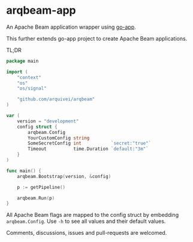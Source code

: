 # arqbeam-app

An Apache Beam application wrapper using [go-app](https://github.com/arquivei/go-app).

This further extends go-app project to create Apache Beam applications.

TL;DR

```go
package main

import (
	"context"
	"os"
	"os/signal"

	"github.com/arquivei/arqbeam"
)

var (
	version = "development"
	config struct {
		arqbeam.Config
		YourCustomConfig string
		SomeSecretConfig int           `secret:"true"`
		Timeout          time.Duration `default:"3m"`
	}
)

func main() {
	arqbeam.Bootstrap(version, &config)

	p := getPipeline()

	arqbeam.Run(p)
}

```

All Apache Beam flags are mapped to the config struct by embedding `arqbeam.Config`. Use `-h` to see all values and their default values.

Comments, discussions, issues and pull-requests are welcomed.
